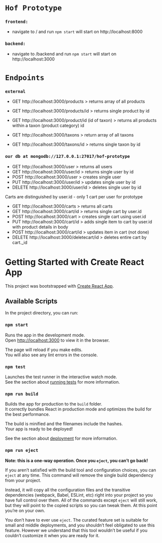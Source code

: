 # `Hof Prototype`
### `frontend:`
* navigate to / and run `npm start` will start on http://localhost:8000
### `backend:`
* navigate to /backend and run `npm start` will start on http://localhost:3000

# `Endpoints`
### `external`
* GET http://localhost:3000/products > returns array of all products
* GET http://localhost:3000/products/id > returns single product by id
* GET http://localhost:3000/product/id (id of taxon) > returns all products within a taxon (product category) id

* GET http://localhost:3000/taxons > return array of all taxons
* GET http://localhost:3000/taxons/id > returns single taxon by id

### `our db at mongodb://127.0.0.1:27017/hof-prototype`
* GET http://localhost:3000/user > returns all users
* GET http://localhost:3000/user/id > returns single user by id
* POST http://localhost:3000/user > creates single user
* PUT http://localhost:3000/user/id > updates single user by id
* DELETE http://localhost:3000/user/id > deletes single user by id

Carts are distinguished by user.id - only 1 cart per user for prototype
* GET http://localhost:3000/carts > returns all carts
* GET http://localhost:3000/cart/id > returns single cart by user.id
* POST http://localhost:3000/cart > creates single cart using user.id
* PUT http://localhost:3000/cart/id > adds single item to cart by user.id with product details in body
* POST http://localhost:3000/cart/id > updates item in cart (not done)
* DELETE http://localhost:3000/deletecart/id > deletes entire cart by cart._id

# Getting Started with Create React App

This project was bootstrapped with [Create React App](https://github.com/facebook/create-react-app).

## Available Scripts

In the project directory, you can run:

### `npm start`

Runs the app in the development mode.\
Open [http://localhost:3000](http://localhost:3000) to view it in the browser.

The page will reload if you make edits.\
You will also see any lint errors in the console.

### `npm test`

Launches the test runner in the interactive watch mode.\
See the section about [running tests](https://facebook.github.io/create-react-app/docs/running-tests) for more information.

### `npm run build`

Builds the app for production to the `build` folder.\
It correctly bundles React in production mode and optimizes the build for the best performance.

The build is minified and the filenames include the hashes.\
Your app is ready to be deployed!

See the section about [deployment](https://facebook.github.io/create-react-app/docs/deployment) for more information.

### `npm run eject`

**Note: this is a one-way operation. Once you `eject`, you can’t go back!**

If you aren’t satisfied with the build tool and configuration choices, you can `eject` at any time. This command will remove the single build dependency from your project.

Instead, it will copy all the configuration files and the transitive dependencies (webpack, Babel, ESLint, etc) right into your project so you have full control over them. All of the commands except `eject` will still work, but they will point to the copied scripts so you can tweak them. At this point you’re on your own.

You don’t have to ever use `eject`. The curated feature set is suitable for small and middle deployments, and you shouldn’t feel obligated to use this feature. However we understand that this tool wouldn’t be useful if you couldn’t customize it when you are ready for it.
